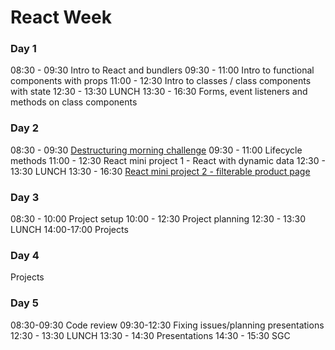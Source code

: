 # React Week

### Day 1

08:30 - 09:30 Intro to React and bundlers
09:30 - 11:00 Intro to functional components with props
11:00 - 12:30 Intro to classes / class components with state
12:30 - 13:30 LUNCH
13:30 - 16:30 Forms, event listeners and methods on class components

### Day 2

08:30 - 09:30 [Destructuring morning challenge](https://github.com/oliverjam/learn-destructuring)
09:30 - 11:00 Lifecycle methods
11:00 - 12:30 React mini project 1 - React with dynamic data
12:30 - 13:30 LUNCH
13:30 - 16:30 [React mini project 2 - filterable product page](https://github.com/oliverjam/react-food-workshop)

### Day 3

08:30 - 10:00 Project setup
10:00 - 12:30 Project planning
12:30 - 13:30 LUNCH
14:00-17:00 Projects

### Day 4

Projects

### Day 5

08:30-09:30 Code review
09:30-12:30 Fixing issues/planning presentations
12:30 - 13:30 LUNCH
13:30 - 14:30 Presentations
14:30 - 15:30 SGC
